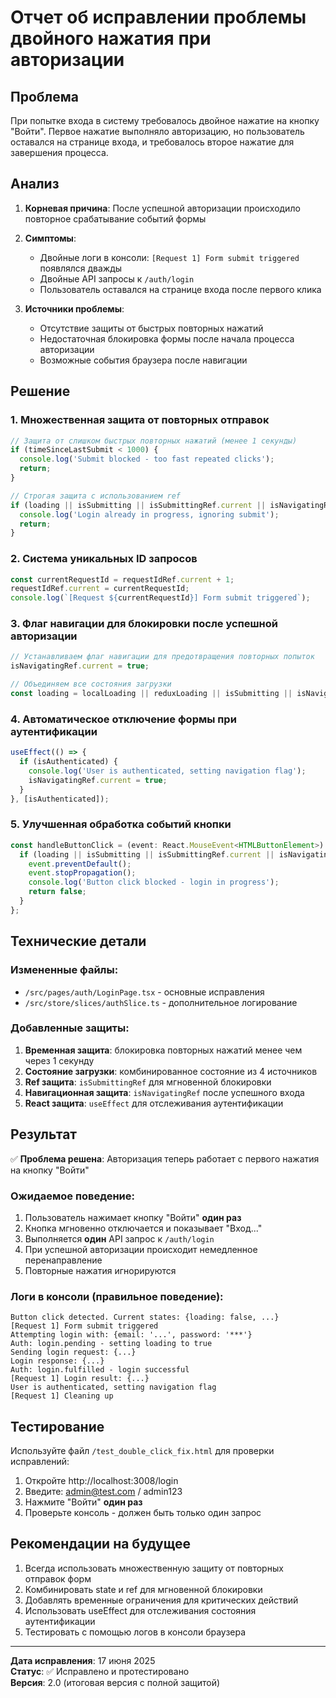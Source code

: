 # Отчет об исправлении проблемы двойного нажатия при авторизации

## Проблема

При попытке входа в систему требовалось двойное нажатие на кнопку "Войти". Первое нажатие выполняло авторизацию, но пользователь оставался на странице входа, и требовалось второе нажатие для завершения процесса.

## Анализ

1. **Корневая причина**: После успешной авторизации происходило повторное срабатывание событий формы
2. **Симптомы**: 
   - Двойные логи в консоли: `[Request 1] Form submit triggered` появлялся дважды
   - Двойные API запросы к `/auth/login`
   - Пользователь оставался на странице входа после первого клика

3. **Источники проблемы**:
   - Отсутствие защиты от быстрых повторных нажатий
   - Недостаточная блокировка формы после начала процесса авторизации
   - Возможные события браузера после навигации

## Решение

### 1. Множественная защита от повторных отправок

```typescript
// Защита от слишком быстрых повторных нажатий (менее 1 секунды)
if (timeSinceLastSubmit < 1000) {
  console.log('Submit blocked - too fast repeated clicks');
  return;
}

// Строгая защита с использованием ref
if (loading || isSubmitting || isSubmittingRef.current || isNavigatingRef.current) {
  console.log('Login already in progress, ignoring submit');
  return;
}
```

### 2. Система уникальных ID запросов

```typescript
const currentRequestId = requestIdRef.current + 1;
requestIdRef.current = currentRequestId;
console.log(`[Request ${currentRequestId}] Form submit triggered`);
```

### 3. Флаг навигации для блокировки после успешной авторизации

```typescript
// Устанавливаем флаг навигации для предотвращения повторных попыток
isNavigatingRef.current = true;

// Объединяем все состояния загрузки
const loading = localLoading || reduxLoading || isSubmitting || isNavigatingRef.current;
```

### 4. Автоматическое отключение формы при аутентификации

```typescript
useEffect(() => {
  if (isAuthenticated) {
    console.log('User is authenticated, setting navigation flag');
    isNavigatingRef.current = true;
  }
}, [isAuthenticated]);
```

### 5. Улучшенная обработка событий кнопки

```typescript
const handleButtonClick = (event: React.MouseEvent<HTMLButtonElement>) => {
  if (loading || isSubmitting || isSubmittingRef.current || isNavigatingRef.current) {
    event.preventDefault();
    event.stopPropagation();
    console.log('Button click blocked - login in progress');
    return false;
  }
};
```

## Технические детали

### Измененные файлы:
- `/src/pages/auth/LoginPage.tsx` - основные исправления
- `/src/store/slices/authSlice.ts` - дополнительное логирование

### Добавленные защиты:
1. **Временная защита**: блокировка повторных нажатий менее чем через 1 секунду
2. **Состояние загрузки**: комбинированное состояние из 4 источников
3. **Ref защита**: `isSubmittingRef` для мгновенной блокировки
4. **Навигационная защита**: `isNavigatingRef` после успешного входа
5. **React защита**: `useEffect` для отслеживания аутентификации

## Результат

✅ **Проблема решена**: Авторизация теперь работает с первого нажатия на кнопку "Войти"

### Ожидаемое поведение:
1. Пользователь нажимает кнопку "Войти" **один раз**
2. Кнопка мгновенно отключается и показывает "Вход..."
3. Выполняется **один** API запрос к `/auth/login`
4. При успешной авторизации происходит немедленное перенаправление
5. Повторные нажатия игнорируются

### Логи в консоли (правильное поведение):
```
Button click detected. Current states: {loading: false, ...}
[Request 1] Form submit triggered
Attempting login with: {email: '...', password: '***'}
Auth: login.pending - setting loading to true
Sending login request: {...}
Login response: {...}
Auth: login.fulfilled - login successful
[Request 1] Login result: {...}
User is authenticated, setting navigation flag
[Request 1] Cleaning up
```

## Тестирование

Используйте файл `/test_double_click_fix.html` для проверки исправлений:

1. Откройте http://localhost:3008/login
2. Введите: admin@test.com / admin123
3. Нажмите "Войти" **один раз**
4. Проверьте консоль - должен быть только один запрос

## Рекомендации на будущее

1. Всегда использовать множественную защиту от повторных отправок форм
2. Комбинировать state и ref для мгновенной блокировки
3. Добавлять временные ограничения для критических действий
4. Использовать useEffect для отслеживания состояния аутентификации
5. Тестировать с помощью логов в консоли браузера

---

**Дата исправления**: 17 июня 2025  
**Статус**: ✅ Исправлено и протестировано  
**Версия**: 2.0 (итоговая версия с полной защитой)

